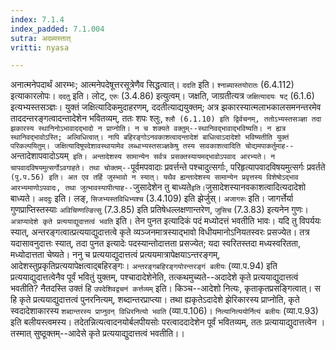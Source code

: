 ```yaml
---
index: 7.1.4
index_padded: 7.1.004
sutra: अदब्यस्तात्
vritti: nyasa

---
```

अनात्मनेपदार्थं आरम्भः; आत्मनेपदेषूत्तरसूत्रेणैव सिद्धत्वात्। `ददति` इति। `श्नाब्यास्तयोरातः` (6.4.112) इत्याकारलोपः। `ददतु` इति। लोट्, `एरुः` (3.4.86) इत्युत्वम्। जक्षति, जाग्रतीत्यत्र `जक्षित्यादयः षट्` (6.1.6) इत्यभ्यस्तसञ्ज्ञः।
युक्तं जक्षित्यादिकमुदाहरणम्, ददतीत्याद्ययुक्तम्; अत्र झकारस्यात्मलाभकालसमनन्तरमेव ताददन्तरङ्गत्वादन्तादेशेन भवितव्यम्, ततः शपः श्लुः, `श्लौ (6.1.10) इति द्विर्वचनम्, ततोऽभ्यस्तसञ्ज्ञा तदा झकारस्य स्थानिनोऽभावादद्भादो न प्राप्नोति। न च शक्यते वक्तुम्--स्थानिवद्भावाद्भविष्यति। न ह्यत्र स्थानिवद्भावोऽस्ति; अल्विधित्वात्। नापि बहिरङ्गोऽनवकाशत्वादन्तादेशं बाधित्वाऽदादेशो भविष्यतीति युक्तं परिकल्पयितुम्। जक्षित्यादिषूपदेशावस्थायामेव लब्धाभ्यस्तसञ्ज्ञकेषु तस्य सावकाशत्वादिति चोद्यमपाकर्तुमाह--`अन्तादेशापवादोऽयम्` इति। अन्तादेशस्य सामान्येन सर्वत्र प्रसक्तस्यायमद्भावोऽपवाद आरभ्यते। न चापवादविषयमुत्सर्गोऽवगाहते। तथा चोक्तम्--`पूर्वमपवादाः प्रवर्त्तन्ते पश्चादुत्सर्गाः, परिहृत्यापवादविषयमुत्सर्गः प्रवर्तते` (पु.प.56) इति। अत एव तर्हि जुस्भावो न स्यात्। यथैव ह्यन्तादेशस्य सामान्येन प्रवृत्तस्य विशेषोऽद्भाव आरभ्यमाणोऽपवादः, तथा जुत्भावस्यापीत्याह--`जुसादेशेन तु बाध्यते` इति। `जुसादेशस्यानवकाशत्वादित्यदादेशो बाध्यते। `अददुः` इति। लङ्, `सिजभ्यस्तविधिभ्यश्च` (3.4.109) इति झेर्जुस्। `अजागरुः` इति। जागर्त्तेर्या गुणप्राप्तिस्तस्याः `अविचिण्णल्ङित्सु` (7.3.85) इति प्रतिषेधल्लक्षणान्तरेण, `जुसिच` (7.3.83) इत्यनेन गुणः। `अत्राप्यादेशे कृते प्रत्ययाद्युदात्तत्वं भवति` इति। तेन पुनत इत्यादिकं पदं मध्योदत्तं भवतीति भावः। यदि तु विपर्ययः स्यात्, अन्तरङ्गत्वात्प्रत्ययाद्युदात्तत्वे कृते व्यञ्जनमात्रस्याद्भावो विधीयमानोऽनियतस्वरः प्रसज्येत। तत्र यदासावनुदात्तः स्यात्, तदा पुनत इत्यादेः पदस्यान्तोदात्तता प्रसज्येत; यदा स्वरितस्तदा मध्यस्वरितता, मध्योदात्तता चेष्यते। ननु च प्रत्ययाद्युदात्तत्वं प्रत्ययमात्रापेक्षयाऽन्तरङ्गम्, आदेशस्तुप्रकृतिप्रत्ययापेक्षत्वाद्बहिरङ्गः। `अन्तरङ्गबहिरङ्गयोरन्तरङ्गं बलीयः` (व्या.प.94) इति प्रत्ययाद्युदात्तत्वेनैव पूर्वं भवितुं युक्तम्, पश्चादादेशेनेति, तत्कथमुच्यते--अदादेशे कृते प्रत्ययाद्युदात्तत्वं भवतीति? नैतदस्ति उक्तं हि `उपदेशिवद्वचनं कर्त्तव्यम्` इति। किञ्च--आदेशो नित्यः, कृताकृतप्रसङ्गित्वात्। स हि कृते प्रत्ययाद्युदात्तत्वं पुनरनित्यम्, शब्दान्तरप्राप्त्या। तथा ह्यकृतेऽदादेशे झेरिकारस्य प्राप्नोति, कृते स्वदादेशाकारस्य `शब्दान्तरस्य प्राप्नुवन् विधिरनित्यो भवति` (व्या.प.106)। `नित्यानित्ययोर्नित्यं बलीयः` (व्या.प.93) इति बलीयस्त्वमस्य। तदेतन्नित्यत्वादनयोर्बलपीयसोः परत्वाददादेशेन पूर्वं भवितव्यम्, ततः प्रत्यायाद्युदात्तत्वेन । तस्मात् सुष्ठूक्तम्--आदेसे कृते प्रत्ययाद्युदात्तत्वं भवतीति।।